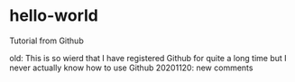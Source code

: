 # hello-world
Tutorial from Github

old:
This is so wierd that I have registered Github for quite a long time but I never actually know how to use Github
20201120:
new comments
